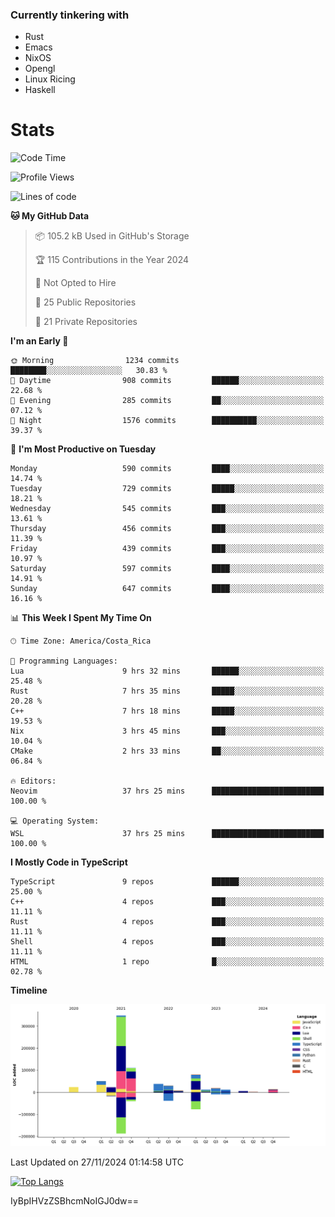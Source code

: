 ### Currently tinkering with
 - Rust
 - Emacs
 - NixOS
 - Opengl
 - Linux Ricing
 - Haskell

# Stats
<!--START_SECTION:waka-->
![Code Time](http://img.shields.io/badge/Code%20Time-990%20hrs%206%20mins-blue)

![Profile Views](http://img.shields.io/badge/Profile%20Views-0-blue)

![Lines of code](https://img.shields.io/badge/From%20Hello%20World%20I%27ve%20Written-771.4%20thousand%20lines%20of%20code-blue)

**🐱 My GitHub Data** 

> 📦 105.2 kB Used in GitHub's Storage 
 > 
> 🏆 115 Contributions in the Year 2024
 > 
> 🚫 Not Opted to Hire
 > 
> 📜 25 Public Repositories 
 > 
> 🔑 21 Private Repositories 
 > 
**I'm an Early 🐤** 

```text
🌞 Morning                1234 commits        ████████░░░░░░░░░░░░░░░░░   30.83 % 
🌆 Daytime                908 commits         ██████░░░░░░░░░░░░░░░░░░░   22.68 % 
🌃 Evening                285 commits         ██░░░░░░░░░░░░░░░░░░░░░░░   07.12 % 
🌙 Night                  1576 commits        ██████████░░░░░░░░░░░░░░░   39.37 % 
```
📅 **I'm Most Productive on Tuesday** 

```text
Monday                   590 commits         ████░░░░░░░░░░░░░░░░░░░░░   14.74 % 
Tuesday                  729 commits         █████░░░░░░░░░░░░░░░░░░░░   18.21 % 
Wednesday                545 commits         ███░░░░░░░░░░░░░░░░░░░░░░   13.61 % 
Thursday                 456 commits         ███░░░░░░░░░░░░░░░░░░░░░░   11.39 % 
Friday                   439 commits         ███░░░░░░░░░░░░░░░░░░░░░░   10.97 % 
Saturday                 597 commits         ████░░░░░░░░░░░░░░░░░░░░░   14.91 % 
Sunday                   647 commits         ████░░░░░░░░░░░░░░░░░░░░░   16.16 % 
```


📊 **This Week I Spent My Time On** 

```text
🕑︎ Time Zone: America/Costa_Rica

💬 Programming Languages: 
Lua                      9 hrs 32 mins       ██████░░░░░░░░░░░░░░░░░░░   25.48 % 
Rust                     7 hrs 35 mins       █████░░░░░░░░░░░░░░░░░░░░   20.28 % 
C++                      7 hrs 18 mins       █████░░░░░░░░░░░░░░░░░░░░   19.53 % 
Nix                      3 hrs 45 mins       ███░░░░░░░░░░░░░░░░░░░░░░   10.04 % 
CMake                    2 hrs 33 mins       ██░░░░░░░░░░░░░░░░░░░░░░░   06.84 % 

🔥 Editors: 
Neovim                   37 hrs 25 mins      █████████████████████████   100.00 % 

💻 Operating System: 
WSL                      37 hrs 25 mins      █████████████████████████   100.00 % 
```

**I Mostly Code in TypeScript** 

```text
TypeScript               9 repos             ██████░░░░░░░░░░░░░░░░░░░   25.00 % 
C++                      4 repos             ███░░░░░░░░░░░░░░░░░░░░░░   11.11 % 
Rust                     4 repos             ███░░░░░░░░░░░░░░░░░░░░░░   11.11 % 
Shell                    4 repos             ███░░░░░░░░░░░░░░░░░░░░░░   11.11 % 
HTML                     1 repo              █░░░░░░░░░░░░░░░░░░░░░░░░   02.78 % 
```



**Timeline**

![Lines of Code chart](https://raw.githubusercontent.com/PandeCode/PandeCode/main/assets/bar_graph.png)


 Last Updated on 27/11/2024 01:14:58 UTC
<!--END_SECTION:waka-->
<!-- 
[![PandeCode's GitHub stats](https://github-readme-stats.vercel.app/api?username=PandeCode&theme=dracula&hide_border=true&show_icons=true)](https://github.com/anuraghazra/github-readme-stats)
-->
[![Top Langs](https://github-readme-stats.vercel.app/api/top-langs/?username=PandeCode&layout=compact&theme=dracula&hide_border=true)](https://github.com/anuraghazra/github-readme-stats)

IyBpIHVzZSBhcmNoIGJ0dw==
